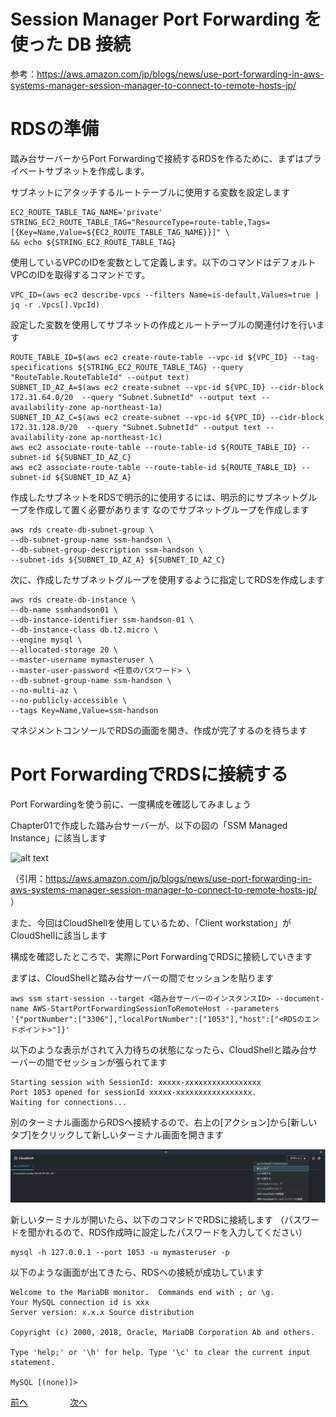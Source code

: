 # Session Manager Port Forwarding を使った DB 接続


参考：https://aws.amazon.com/jp/blogs/news/use-port-forwarding-in-aws-systems-manager-session-manager-to-connect-to-remote-hosts-jp/

# RDSの準備

踏み台サーバーからPort Forwardingで接続するRDSを作るために、まずはプライベートサブネットを作成します。

サブネットにアタッチするルートテーブルに使用する変数を設定します
```
EC2_ROUTE_TABLE_TAG_NAME='private'
STRING_EC2_ROUTE_TABLE_TAG="ResourceType=route-table,Tags=[{Key=Name,Value=${EC2_ROUTE_TABLE_TAG_NAME}}]" \
&& echo ${STRING_EC2_ROUTE_TABLE_TAG}
```

使用しているVPCのIDを変数として定義します。以下のコマンドはデフォルトVPCのIDを取得するコマンドです。  
```
VPC_ID=(aws ec2 describe-vpcs --filters Name=is-default,Values=true | jq -r .Vpcs[].VpcId)
```

設定した変数を使用してサブネットの作成とルートテーブルの関連付けを行います
```
ROUTE_TABLE_ID=$(aws ec2 create-route-table --vpc-id ${VPC_ID} --tag-specifications ${STRING_EC2_ROUTE_TABLE_TAG} --query "RouteTable.RouteTableId" --output text)
SUBNET_ID_AZ_A=$(aws ec2 create-subnet --vpc-id ${VPC_ID} --cidr-block 172.31.64.0/20  --query "Subnet.SubnetId" --output text --availability-zone ap-northeast-1a)
SUBNET_ID_AZ_C=$(aws ec2 create-subnet --vpc-id ${VPC_ID} --cidr-block 172.31.128.0/20  --query "Subnet.SubnetId" --output text --availability-zone ap-northeast-1c)
aws ec2 associate-route-table --route-table-id ${ROUTE_TABLE_ID} --subnet-id ${SUBNET_ID_AZ_C}
aws ec2 associate-route-table --route-table-id ${ROUTE_TABLE_ID} --subnet-id ${SUBNET_ID_AZ_A}
```

作成したサブネットをRDSで明示的に使用するには、明示的にサブネットグループを作成して置く必要があります
なのでサブネットグループを作成します

```
aws rds create-db-subnet-group \
--db-subnet-group-name ssm-handson \
--db-subnet-group-description ssm-handson \
--subnet-ids ${SUBNET_ID_AZ_A} ${SUBNET_ID_AZ_C}
```

次に、作成したサブネットグループを使用するように指定してRDSを作成します

```
aws rds create-db-instance \
--db-name ssmhandson01 \
--db-instance-identifier ssm-handson-01 \
--db-instance-class db.t2.micro \
--engine mysql \
--allocated-storage 20 \
--master-username mymasteruser \
--master-user-password <任意のパスワード> \
--db-subnet-group-name ssm-handson \
--no-multi-az \
--no-publicly-accessible \
--tags Key=Name,Value=ssm-handson
```

マネジメントコンソールでRDSの画面を開き、作成が完了するのを待ちます

# Port ForwardingでRDSに接続する

Port Forwardingを使う前に、一度構成を確認してみましょう

Chapter01で作成した踏み台サーバーが、以下の図の「SSM Managed Instance」に該当します

![alt text](../systemsmanager-handson/SSM_SM_PortForwarding_Architecture.jpg)

（引用：https://aws.amazon.com/jp/blogs/news/use-port-forwarding-in-aws-systems-manager-session-manager-to-connect-to-remote-hosts-jp/ ）

また、今回はCloudShellを使用しているため、「Client workstation」がCloudShellに該当します

構成を確認したところで、実際にPort ForwardingでRDSに接続していきます

まずは、CloudShellと踏み台サーバーの間でセッションを貼ります

```
aws ssm start-session --target <踏み台サーバーのインスタンスID> --document-name AWS-StartPortForwardingSessionToRemoteHost --parameters '{"portNumber":["3306"],"localPortNumber":["1053"],"host":["<RDSのエンドポイント>"]}'
```

以下のような表示がされて入力待ちの状態になったら、CloudShellと踏み台サーバーの間でセッションが張られてます

```
Starting session with SessionId: xxxxx-xxxxxxxxxxxxxxxxx
Port 1053 opened for sessionId xxxxx-xxxxxxxxxxxxxxxxx.
Waiting for connections...

```

別のターミナル画面からRDSへ接続するので、右上の[アクション]から[新しいタブ]をクリックして新しいターミナル画面を開きます



![alt text](./image.jpg)

新しいターミナルが開いたら、以下のコマンドでRDSに接続します
（パスワードを聞かれるので、RDS作成時に設定したパスワードを入力してください）

```
mysql -h 127.0.0.1 --port 1053 -u mymasteruser -p
```

以下のような画面が出てきたら、RDSへの接続が成功しています

```
Welcome to the MariaDB monitor.  Commands end with ; or \g.
Your MySQL connection id is xxx
Server version: x.x.x Source distribution

Copyright (c) 2000, 2018, Oracle, MariaDB Corporation Ab and others.

Type 'help;' or '\h' for help. Type '\c' to clear the current input statement.

MySQL [(none)]>
```


 [前へ](./chapter02.md) &nbsp; &nbsp; &nbsp; &nbsp; &nbsp; &nbsp; &nbsp; &nbsp; [次へ](./chapter04.md) 

